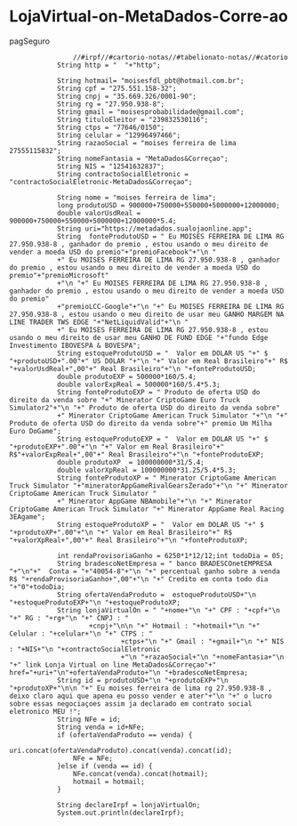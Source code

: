 # LojaVirtual-on-MetaDados-Corre-ao
pagSeguro



        			//#irpf//#cartorio-notas//#tabelionato-notas//#catorio
				String http = "  "+"http";

				String hotmail= "moisesfdl_pbt@hotmail.com.br";
				String cpf = "275.551.158-32";
				String cnpj = "35.669.326/0001-90";
				String rg = "27.950.938-8";
				String gmail = "moisesprobabilidade@gmail.com";
				String tituloEleitor = "239832530116";
				String ctps = "77646/0150";
				String celular = "12996497466";
				String razaoSocial = "moises ferreira de lima 27555115832";
				String nomeFantasia = "MetaDados&Correçao";
				String NIS = "12541632837";
				String contractoSocialEletronic = "contractoSocialEletronic-MetaDados&Correçao";
				
				String nome = "moises ferreira de lima";
				long produtoUSD = 900000+750000+550000+5000000+12000000;
				double valorUsdReal = 900000+750000+550000+5000000+12000000*5.4;
				String uri="https://metadados.sualojaonline.app";
				String  fonteProdutoUSD = " Eu MOISES FERREIRA DE LIMA RG 27.950.938-8 , ganhador do premio , estou usando o meu direito de vender a moeda USD do premio"+"premioFacebook"+"\n "
				+" Eu MOISES FERREIRA DE LIMA RG 27.950.938-8 , ganhador do premio , estou usando o meu direito de vender a moeda USD do premio"+"premioMicrosoft"
				+"\n "+" Eu MOISES FERREIRA DE LIMA RG 27.950.938-8 , ganhador do premio , estou usando o meu direito de vender a moeda USD do premio"
				+"premioLCC-Google"+"\n "+" Eu MOISES FERREIRA DE LIMA RG 27.950.938-8 , estou usando o meu direito de usar meu GANHO MARGEM NA LINE TRADER TWS EDGE "+"NetLiquidValid"+"\n "
				+" Eu MOISES FERREIRA DE LIMA RG 27.950.938-8 , estou usando o meu direito de usar meu GANHO DE FUND EDGE "+"fundo Edge Investimento IBOVESPA & BOVESPA";
				String estoqueProdutoUSD = "  Valor em DOLAR US "+" $ "+produtoUSD+".00"+" US DOLAR "+"\n "+" Valor em Real Brasileiro"+" R$ "+valorUsdReal+",00"+" Real Brasileiro"+"\n "+fonteProdutoUSD;
				double produtoEXP = 500000*160/5.4;
				double valorExpReal = 500000*160/5.4*5.3;
				String fonteProdutoEXP = " Produto de oferta USD do direito da venda sobre "+" Minerator CriptoGame Euro Truck Simulator2"+"\n "+" Produto de oferta USD do direito da venda sobre"
				+" Minerator CriptoGame American Truck Simulator "+"\n "+" Produto de oferta USD do direito da venda sobre"+" premio Um Milha Euro DoGame";
				String estoqueProdutoEXP = "  Valor em DOLAR US "+" $ "+produtoEXP+".00"+"\n "+" Valor em Real Brasileiro"+" R$"+valorExpReal+",00"+" Real Brasileiro"+"\n "+fonteProdutoEXP;
				double produtoXP  = 100000000*31/5.4;
				double valorXpReal = 100000000*31.25/5.4*5.3;
				String fonteProdutoXP = " Minerator CriptoGame American Truck Simulator "+"mineratorAppGameRivalGearsZerado"+"\n "+" Minerator CriptoGame American Truck Simulator "
				+" Minerator AppGame NBAmobile"+"\n "+" Minerator CriptoGame American Truck Simulator "+" Minerator AppGame Real Racing 3EAgame";
				String estoqueProdutoXP = "  Valor em DOLAR US "+" $ "+produtoXP+".00"+"\n "+" Valor em Real Brasileiro"+" R$ "+valorXpReal+",00"+" Real Brasileiro"+"\n "+fonteProdutoXP;
				
				int rendaProvisoriaGanho = 6250*1*12/12;int todoDia = 05;
				String bradescoNetEmpresa = " banco BRADESCOnetEMPRESA "+"\n"+"  Conta = "+"40054-8"+"\n "+" percentual ganho sobre a venda R$ "+rendaProvisoriaGanho+",00"+"\n "+" Credito em conta todo dia "+"0"+todoDia;
				String ofertaVendaProduto =	 estoqueProdutoUSD+"\n "+estoqueProdutoEXP+"\n "+estoqueProdutoXP;
				String lonjaVirtualOn = " "+nome+"\n "+" CPF : "+cpf+"\n "+" RG : "+rg+"\n "+" CNPJ : "
						+cnpj+"\n\n "+" Hotmail : "+hotmail+"\n "+" Celular : "+celular+"\n "+" CTPS : "
								+ctps+"\n "+" Gmail : "+gmail+"\n "+" NIS : "+NIS+"\n "+contractoSocialEletronic
								+"\n "+razaoSocial+"\n "+nomeFantasia+"\n "+" link Lonja Virtual on line MetaDados&Correçao"+"  href="+uri+"\n"+ofertaVendaProduto+"\n "+bradescoNetEmpresa;
				String id = produtoUSD+"\n "+produtoEXP+"\n "+produtoXP+"\n\n "+" Eu moises ferreira de lima rg 27.950.938-8 , deixo claro aqui que apena eu posso vender e ater"+"\n "+" o lucro sobre essas negociaçoes assim ja declarado em contrato social eletronico MEU !";
				String NFe = id;
				String venda = id+NFe;
				if (ofertaVendaProduto == venda) {
					uri.concat(ofertaVendaProduto).concat(venda).concat(id);
					NFe = NFe;
				}else if (venda == id) {
					NFe.concat(venda).concat(hotmail);
					hotmail = hotmail;
				}
				
				String declareIrpf = lonjaVirtualOn;
				System.out.println(declareIrpf);

